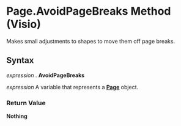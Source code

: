 
# Page.AvoidPageBreaks Method (Visio)

Makes small adjustments to shapes to move them off page breaks.


## Syntax

 _expression_ . **AvoidPageBreaks**

 _expression_ A variable that represents a **[Page](7a7f37ab-b448-eb70-b4f1-c185dfbd511e.md)** object.


### Return Value

 **Nothing**

